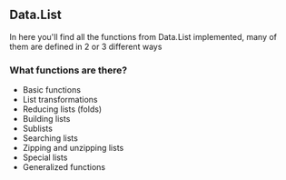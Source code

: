 ## Data.List

In here you'll find all the functions from Data.List implemented, many of them are defined in 2 or 3 different ways

### What functions are there?
   * Basic functions
   * List transformations
   * Reducing lists (folds)
   * Building lists
   * Sublists
   * Searching lists
   * Zipping and unzipping lists
   * Special lists
   * Generalized functions
